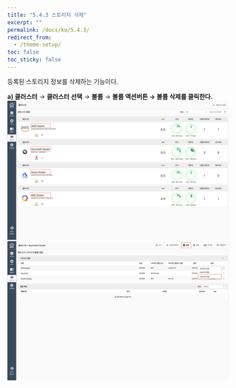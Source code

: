 ```yaml
---
title: "5.4.3 스토리지 삭제"
excerpt: ""
permalink: /docs/ko/5.4.3/
redirect_from:
  - /theme-setup/
toc: false
toc_sticky: false
---
```



등록된 스토리지 정보를 삭제하는 기능이다.

**a\) 클러스터** → **클러스터 선택** → **볼륨** → **볼륨 액션버튼 → 볼륨 삭제를 클릭한다.**![](/assets/KR/3.0.0/5.4.3_1.png)![](/assets/KR/3.0.0/5.4.3_2.png)
